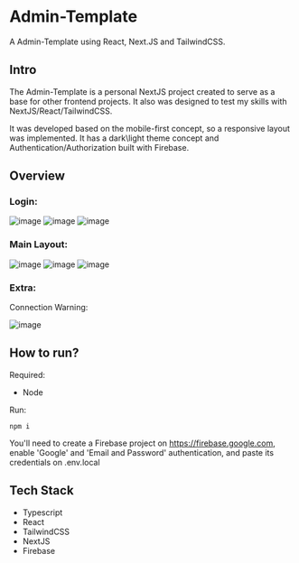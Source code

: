# Admin-Template
A Admin-Template using React, Next.JS and TailwindCSS.

## Intro
The Admin-Template is a personal NextJS project created to serve as a base for other frontend projects. It also was designed to test my skills with NextJS/React/TailwindCSS.

It was developed based on the mobile-first concept, so a responsive layout was implemented. It has a dark\light theme concept and Authentication/Authorization built with Firebase.

## Overview

### Login:
![image](https://github.com/Lucas-Mol/Admin-Template/assets/93149981/48985fcc-52e9-4050-a869-9e20c3343461)
![image](https://github.com/Lucas-Mol/Admin-Template/assets/93149981/89dd046c-3258-4b96-8889-32d11e111487)
![image](https://github.com/Lucas-Mol/Admin-Template/assets/93149981/cde3e0fb-9830-441e-bb3e-7fc6dca727ec)


### Main Layout:
![image](https://github.com/Lucas-Mol/Admin-Template/assets/93149981/322e98b5-2b16-4139-86ec-d6a11291b55c)
![image](https://github.com/Lucas-Mol/Admin-Template/assets/93149981/cb40d22e-28fe-46e3-8c64-179519865be4)
![image](https://github.com/Lucas-Mol/Admin-Template/assets/93149981/21806055-7b0d-42ce-a476-71015b0ffef3)

### Extra:
Connection Warning:

![image](https://github.com/Lucas-Mol/Admin-Template/assets/93149981/f5cd2c9d-314b-454b-81a7-6eeedea84989)

## How to run?
Required:
- Node

Run: 
```
npm i
```
You'll need to create a Firebase project on <a href='https://firebase.google.com'>https://firebase.google.com</a>, enable 'Google' and 'Email and Password' authentication, and paste its credentials on .env.local

## Tech Stack

- Typescript
- React
- TailwindCSS
- NextJS
- Firebase
